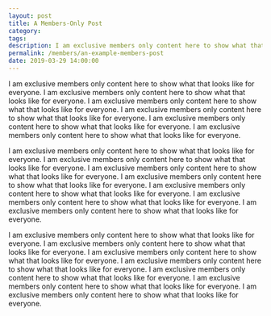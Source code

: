 ```yaml
---
layout: post
title: A Members-Only Post
category:
tags:
description: I am exclusive members only content here to show what that looks like for everyone. I am exclusive members only content here to show what that looks like for everyone. I am exclusive members only content here to show what that looks like for everyone.
permalink: /members/an-example-members-post
date: 2019-03-29 14:00:00
---
```


I am exclusive members only content here to show what that looks like for everyone. I am exclusive members only content here to show what that looks like for everyone. I am exclusive members only content here to show what that looks like for everyone. I am exclusive members only content here to show what that looks like for everyone. I am exclusive members only content here to show what that looks like for everyone. I am exclusive members only content here to show what that looks like for everyone.

I am exclusive members only content here to show what that looks like for everyone. I am exclusive members only content here to show what that looks like for everyone. I am exclusive members only content here to show what that looks like for everyone. I am exclusive members only content here to show what that looks like for everyone. I am exclusive members only content here to show what that looks like for everyone. I am exclusive members only content here to show what that looks like for everyone. I am exclusive members only content here to show what that looks like for everyone.

I am exclusive members only content here to show what that looks like for everyone. I am exclusive members only content here to show what that looks like for everyone. I am exclusive members only content here to show what that looks like for everyone. I am exclusive members only content here to show what that looks like for everyone. I am exclusive members only content here to show what that looks like for everyone. I am exclusive members only content here to show what that looks like for everyone. I am exclusive members only content here to show what that looks like for everyone.
